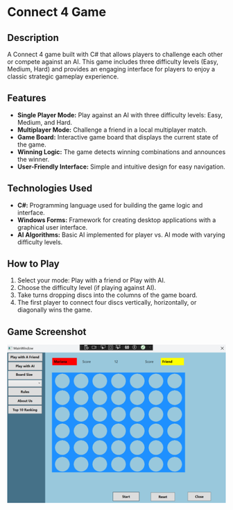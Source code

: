 # Connect 4 Game

## Description
A Connect 4 game built with C# that allows players to challenge each other or compete against an AI. This game includes three difficulty levels (Easy, Medium, Hard) and provides an engaging interface for players to enjoy a classic strategic gameplay experience.

## Features
- **Single Player Mode:** Play against an AI with three difficulty levels: Easy, Medium, and Hard.
- **Multiplayer Mode:** Challenge a friend in a local multiplayer match.
- **Game Board:** Interactive game board that displays the current state of the game.
- **Winning Logic:** The game detects winning combinations and announces the winner.
- **User-Friendly Interface:** Simple and intuitive design for easy navigation.

## Technologies Used
- **C#:** Programming language used for building the game logic and interface.
- **Windows Forms:** Framework for creating desktop applications with a graphical user interface.
- **AI Algorithms:** Basic AI implemented for player vs. AI mode with varying difficulty levels.

## How to Play
1. Select your mode: Play with a friend or Play with AI.
2. Choose the difficulty level (if playing against AI).
3. Take turns dropping discs into the columns of the game board.
4. The first player to connect four discs vertically, horizontally, or diagonally wins the game.


## Game Screenshot
![Connect 4 Game Screenshot](images/Connect4Game.png)

